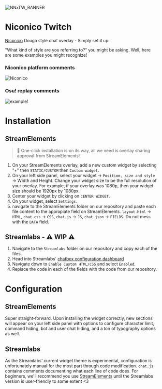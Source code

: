 ![NNxTW_BANNER](https://i.ibb.co/Zzh9NyT/Twitchxniconico.png)

# Niconico Twitch
[Niconico](https://www.nicovideo.jp/) Douga style chat overlay - Simply set it up.

"What kind of style are you referring to?" you might be asking. Well, here are some examples you might recognize!

### Niconico platform comments
![Niconico](assets/niconico.gif)

### Osu! replay comments
![example1](assets/osu.gif)

# Installation
## StreamElements
> 🛑 One-click installation is on its way, all we need is overlay sharing approval from StreamElements!
1. On your StreamElements overlay, add a new custom widget by selecting "+" then `STATIC/CUSTOM` then `Custom widget`.
2. On your left side panel, select your widget → `Position, size and style` → Width and Height. Change your widget size to be the full resolution of your overlay. For example, if your overlay was 1080p, then your widget size should be 1920px by 1080px.
3. Center your widget by clicking on `CENTER WIDGET`.
4. On your widget, select `Settings`.
5. navigate to the StreamElements folder on our repository and paste each file content to the appropiate field on StreamElements. `layout.html` → `HTML`, `chat.css` → `CSS`, `chat.js` → `JS`, `chat.json` → `FIELDS`. Do not mess with the `DATA` field.

## Streamlabs - ⚠ WIP ⚠
1. Navigate to the `Streamlabs` folder on our repository and copy each of the files.
2. Head into Streamlabs' [chatbox configuration dashboard](https://streamlabs.com/dashboard#/chatbox)
3. Navigate down to `Enable Custom HTML/CSS` and select `Enabled`.
4. Replace the code in each of the fields with the code from our repository.

# Configuration
## StreamElements
Super straight-forward. Upon installing the widget correctly, new sections will appear on your left side panel with options to configure character limit, command hiding, bot and user chat hiding, and a ton of typography options as well.

## Streamlabs
As the Streamlabs' current widget theme is experimental, configuration is unfortunately manual for the most part through code modification. `chat.js` contains comments documenting what each line of code does. For beginners, we'll recommend you use [StreamElements](https://streamelements.com/) until the Streamlabs version is user-friendly to some extent <3